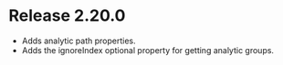 # Release 2.20.0
* Adds analytic path properties.
* Adds the ignoreIndex optional property for getting analytic groups.
